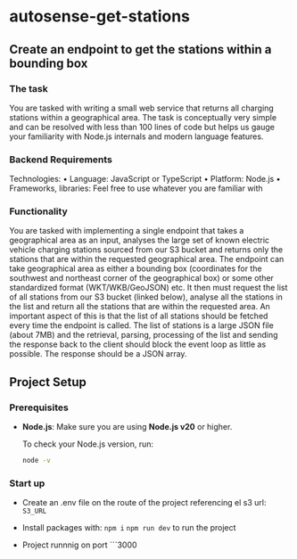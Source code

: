 # autosense-get-stations
## Create an endpoint to get the stations within a bounding box

### The task
You are tasked with writing a small web service that returns all charging stations within a geographical
area. The task is conceptually very simple and can be resolved with less than 100 lines of code but
helps us gauge your familiarity with Node.js internals and modern language features.

### Backend Requirements
Technologies:
• Language: JavaScript or TypeScript
• Platform: Node.js
• Frameworks, libraries: Feel free to use whatever you are familiar with

### Functionality
You are tasked with implementing a single endpoint that takes a geographical area as an input,
analyses the large set of known electric vehicle charging stations sourced from our S3 bucket and
returns only the stations that are within the requested geographical area.
The endpoint can take geographical area as either a bounding box (coordinates for the southwest
and northeast corner of the geographical box) or some other standardized format
(WKT/WKB/GeoJSON) etc. It then must request the list of all stations from our S3 bucket (linked
below), analyse all the stations in the list and return all the stations that are within the requested
area. An important aspect of this is that the list of all stations should be fetched every time the
endpoint is called. The list of stations is a large JSON file (about 7MB) and the retrieval, parsing,
processing of the list and sending the response back to the client should block the event loop as little
as possible. The response should be a JSON array.

## Project Setup

### Prerequisites

- **Node.js**: Make sure you are using **Node.js v20** or higher.

  To check your Node.js version, run:

  ```bash
  node -v

### Start up

- Create an .env file on the route of the project referencing el s3 url: ```S3_URL```
- Install packages with: ```npm i```
```npm run dev``` to run the project

- Project runnnig on port ```3000

